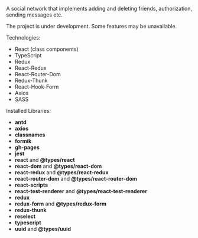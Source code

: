 A social network that implements adding and deleting friends, authorization, sending messages etc. 

The project is under development. Some features may be unavailable.

Technologies:

- React (class components)
- TypeScript
- Redux
- React-Redux
- React-Router-Dom
- Redux-Thunk
- React-Hook-Form
- Axios
- SASS

Installed Libraries:

- **antd** 
- **axios** 
- **classnames**
- **formik**
- **gh-pages**
- **jest**
- **react** and **@types/react**
- **react-dom** and **@types/react-dom**
- **react-redux** and **@types/react-redux**
- **react-router-dom** and **@types/react-router-dom**
- **react-scripts** 
- **react-test-renderer** and **@types/react-test-renderer**
- **redux**
- **redux-form** and **@types/redux-form**
- **redux-thunk**
- **reselect**
- **typescript** 
- **uuid** and **@types/uuid**
